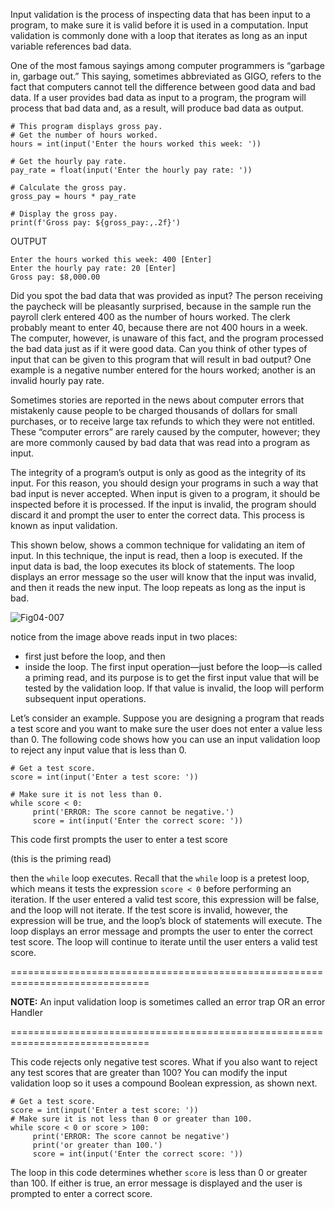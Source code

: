  Input validation is the process of inspecting data that has been input to a program, to make sure it is valid before it is used in a computation. Input validation is commonly done with a loop that iterates as long as an input variable references bad data.

One of the most famous sayings among computer programmers is “garbage in, garbage out.” This saying, sometimes abbreviated as GIGO, refers to the fact that computers cannot tell the difference between good data and bad data. If a user provides bad data as input to a program, the program will process that bad data and, as a result, will produce bad data as output.
```
# This program displays gross pay. 
# Get the number of hours worked. 
hours = int(input('Enter the hours worked this week: ')) 
   
# Get the hourly pay rate. 
pay_rate = float(input('Enter the hourly pay rate: ')) 
   
# Calculate the gross pay. 
gross_pay = hours * pay_rate 
   
# Display the gross pay. 
print(f'Gross pay: ${gross_pay:,.2f}')
```
OUTPUT
```
Enter the hours worked this week: 400 [Enter]
Enter the hourly pay rate: 20 [Enter]
Gross pay: $8,000.00
```
Did you spot the bad data that was provided as input? The person receiving the paycheck will be pleasantly surprised, because in the sample run the payroll clerk entered 400 as the number of hours worked. The clerk probably meant to enter 40, because there are not 400 hours in a week. The computer, however, is unaware of this fact, and the program processed the bad data just as if it were good data. Can you think of other types of input that can be given to this program that will result in bad output? One example is a negative number entered for the hours worked; another is an invalid hourly pay rate.

Sometimes stories are reported in the news about computer errors that mistakenly cause people to be charged thousands of dollars for small purchases, or to receive large tax refunds to which they were not entitled. These “computer errors” are rarely caused by the computer, however; they are more commonly caused by bad data that was read into a program as input.

The integrity of a program’s output is only as good as the integrity of its input. For this reason, you should design your programs in such a way that bad input is never accepted. When input is given to a program, it should be inspected before it is processed. If the input is invalid, the program should discard it and prompt the user to enter the correct data. This process is known as input validation.

This shown below, shows a common technique for validating an item of input. In this technique, the input is read, then a loop is executed. If the input data is bad, the loop executes its block of statements. The loop displays an error message so the user will know that the input was invalid, and then it reads the new input. The loop repeats as long as the input is bad.

![Fig04-007](https://github.com/aalons012/Python-Notes/assets/75342059/60147f52-5b55-42be-b672-3e663b5dcfe7)

notice from the image above reads input in two places: 
- first just before the loop, and then
- inside the loop.
The first input operation—just before the loop—is called a priming read, and its purpose is to get the first input value that will be tested by the validation loop. If that value is invalid, the loop will perform subsequent input operations.

Let’s consider an example. Suppose you are designing a program that reads a test score and you want to make sure the user does not enter a value less than 0. The following code shows how you can use an input validation loop to reject any input value that is less than 0.
```
# Get a test score. 
score = int(input('Enter a test score: ')) 
   
# Make sure it is not less than 0. 
while score < 0: 
     print('ERROR: The score cannot be negative.') 
     score = int(input('Enter the correct score: '))
```
This code first prompts the user to enter a test score 

(this is the priming read)

then the ```while``` loop executes. Recall that the ```while``` loop is a pretest loop, which means it tests the expression ```score < 0``` before performing an iteration. If the user entered a valid test score, this expression will be false, and the loop will not iterate. If the test score is invalid, however, the expression will be true, and the loop’s block of statements will execute. The loop displays an error message and prompts the user to enter the correct test score. The loop will continue to iterate until the user enters a valid test score.

==============================================================================

**NOTE:** An input validation loop is sometimes called an error trap OR an error Handler

==============================================================================

This code rejects only negative test scores. What if you also want to reject any test scores that are greater than 100? You can modify the input validation loop so it uses a compound Boolean expression, as shown next.
```
# Get a test score. 
score = int(input('Enter a test score: ')) 
# Make sure it is not less than 0 or greater than 100. 
while score < 0 or score > 100: 
     print('ERROR: The score cannot be negative') 
     print('or greater than 100.') 
     score = int(input('Enter the correct score: '))
```
The loop in this code determines whether ```score``` is less than 0 or greater than 100. If either is true, an error message is displayed and the user is prompted to enter a correct score.
